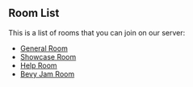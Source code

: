 ## Room List
This is a list of rooms that you can join on our server:

- [General Room](https://matrix.to/#/!hi3ER6UUtDFgnGCFXo:bevy.club?via=solarpunk.social&via=matrix.org&via=skhron.org)
- [Showcase Room](https://matrix.to/#/!NnXzYYnxzUMXC2rnTY:bevy.club?via=bevy.club&via=matrix.org&via=solarpunk.social)
- [Help Room](https://matrix.to/#/!wfIN3TXvisjdBOgndj:bevy.club?via=solarpunk.social&via=matrix.org&via=skhron.org)
- [Bevy Jam Room](https://matrix.to/#/!fI6bQjoA6Xmvo6v2hN:bevy.club?via=solarpunk.social&via=matrix.org&via=thighs.faith)
